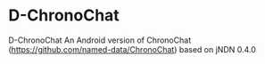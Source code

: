 # D-ChronoChat

D-ChronoChat
An Android version of ChronoChat (https://github.com/named-data/ChronoChat) based on jNDN 0.4.0
